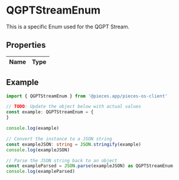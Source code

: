 
# QGPTStreamEnum

This is a specific Enum used for the QGPT Stream.

## Properties

Name | Type
------------ | -------------

## Example

```typescript
import { QGPTStreamEnum } from '@pieces.app/pieces-os-client'

// TODO: Update the object below with actual values
const example: QGPTStreamEnum = {
}

console.log(example)

// Convert the instance to a JSON string
const exampleJSON: string = JSON.stringify(example)
console.log(exampleJSON)

// Parse the JSON string back to an object
const exampleParsed = JSON.parse(exampleJSON) as QGPTStreamEnum
console.log(exampleParsed)
```


